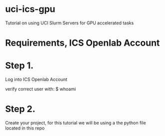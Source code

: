 # uci-ics-gpu
Tutorial on using UCI Slurm Servers for GPU accelerated tasks



# Requirements, ICS Openlab Account 

# Step 1. 

Log into ICS Openlab Account 

verify correct user with: $ whoami

# Step 2. 

Create your project, for this tutorial we will be using a the python file located in this repo

